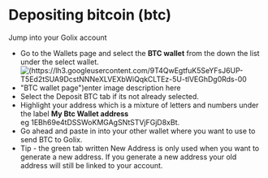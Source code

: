 # Depositing bitcoin (btc)

Jump into your Golix  account
- Go to the Wallets page and select the **BTC wallet** from the down the list under the select wallet. 
-  ![(https://lh3.googleusercontent.com/9T4QwEgtfuK5SeYFsJ6UP-T5Ed2tSUA9DcstNNNeXLVEXbWiQqkCLTEz-5U-tlVEGhDg0Rds-00 "BTC wallet page")enter image description here](https://lh3.googleusercontent.com/9T4QwEgtfuK5SeYFsJ6UP-T5Ed2tSUA9DcstNNNeXLVEXbWiQqkCLTEz-5U-tlVEGhDg0Rds-00 "BTC wallet page")
- Select the Deposit BTC  tab if its not already  selected.
- Highlight your address which is a mixture of letters and numbers under the label **My Btc Wallet address**  
 eg 1EBh69e4tDSSWoKMGAgSNtSTVjFGjD8xBt.
-  Go ahead and paste in into your other wallet  where you want  to use to send BTC to Golix.
- Tip - the green tab written  New Address is only used when you want to generate a new address. If you generate a new address your old address will still be linked to your account.
